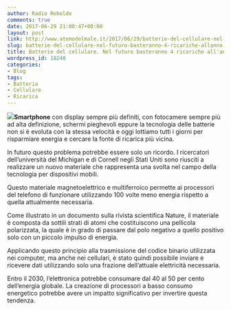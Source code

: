 ```yaml
---
author: Radio Rebelde
comments: true
date: 2017-06-29 21:00:47+00:00
layout: post
link: http://www.atomodelmale.it/2017/06/29/batterie-del-cellulare-nel-futuro-basteranno-4-ricariche-allanno/
slug: batterie-del-cellulare-nel-futuro-basteranno-4-ricariche-allanno
title: Batterie del cellulare. Nel futuro basteranno 4 ricariche all'anno
wordpress_id: 18240
categories:
- Blog
tags:
- Batteria
- Cellulare
- Ricarica
---
```


![](http://www.atomodelmale.it/wp-content/uploads/2017/06/download-1.jpg)**Smartphone** con display sempre più definiti, con fotocamere sempre più ad alta definizione, schermi pieghevoli eppure la tecnologia delle batterie non si è evoluta con la stessa velocità e oggi lottiamo tutti i giorni per risparmiare energia e cercare la fonte di ricarica più vicina.

In futuro questo problema potrebbe essere solo un ricordo. I ricercatori dell’università del Michigan e di Cornell negli Stati Uniti sono riusciti a realizzare un nuovo materiale che rappresenta una svolta nel campo della tecnologia per dispositivi mobili.

Questo materiale magnetoelettrico e multiferroico permette ai processori del telefono di funzionare utilizzando 100 volte meno energia rispetto a quella attualmente necessaria.

Come illustrato in un documento sulla rivista scientifica Nature, il materiale è composta da sottili strati di atomi che costituiscono una pellicola polarizzata, la quale è in grado di passare dal polo negativo a quello positivo solo con un piccolo impulso di energia.



Applicando questo principio alla trasmissione del codice binario utilizzata nei computer, ma anche nei cellulari, è stato quindi possibile inviare e ricevere dati utilizzando solo una frazione dell’attuale elettricità necessaria.

Entro il 2030, l’elettronica potrebbe consumare dal 40 al 50 per cento dell’energia globale. La creazione di processori a basso consumo energetico potrebbe avere un impatto significativo per invertire questa tendenza.
